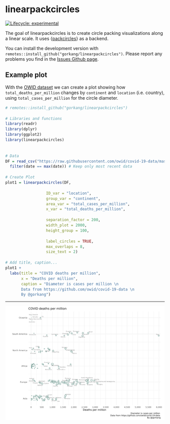 
# linearpackcircles

<!-- badges: start -->
[![Lifecycle: experimental](https://img.shields.io/badge/lifecycle-experimental-orange.svg)](https://lifecycle.r-lib.org/articles/stages.html#experimental)
<!-- badges: end -->

The goal of linearpackcircles is to create circle packing visualizations along a linear scale. It uses {[packcircles](https://github.com/mbedward/packcircles)} as a backend.  

You can install the development version with `remotes::install_github("gorkang/linearpackcircles")`. Please report any problems you find in the [Issues Github page](https://github.com/gorkang/linearpackcircles/issues).  


## Example plot

With the [OWID dataset](https://github.com/owid/covid-19-data/tree/master/public/data) we can create a plot showing how `total_deaths_per_million` changes by `continent` and `location` (i.e. country), using `total_cases_per_million` for the circle diameter. 


```r 
# remotes::install_github("gorkang/linearpackcircles")

# Libraries and functions
library(readr)
library(dplyr)
library(ggplot2)
library(linearpackcircles)


# Data
DF = read_csv("https://raw.githubusercontent.com/owid/covid-19-data/master/public/data/owid-covid-data.csv", show_col_types = FALSE) %>%
  filter(date == max(date)) # Keep only most recent data

# Create Plot
plot1 = linearpackcircles(DF,

                  ID_var = "location",
                  group_var = "continent",
                  area_var = "total_cases_per_million",
                  x_var = "total_deaths_per_million",

                  separation_factor = 200,
                  width_plot = 2000,
                  height_group = 100,

                  label_circles = TRUE,
                  max_overlaps = 8,
                  size_text = 2)

# Add title, caption...
plot1 +
  labs(title = "COVID deaths per million",
       x = "Deaths per million",
       caption = "Diameter is cases per million \n 
       Data from https://github.com/owid/covid-19-data \n
       By @gorkang")


```

---  


![](man/figures/final_plot.png)

